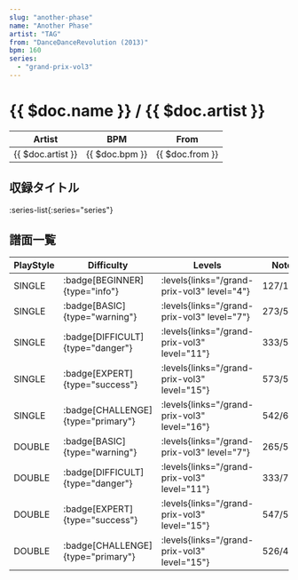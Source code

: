 ```yaml
---
slug: "another-phase"
name: "Another Phase"
artist: "TAG"
from: "DanceDanceRevolution (2013)"
bpm: 160
series:
  - "grand-prix-vol3"
---
```


# {{ $doc.name }} / {{ $doc.artist }}

|Artist|BPM|From|
|------|---|----|
|{{ $doc.artist }}|{{ $doc.bpm }}|{{ $doc.from }}|

## 収録タイトル

:series-list{:series="series"}

## 譜面一覧

|PlayStyle|Difficulty|Levels|Notes|Movie|
|---------|----------|------|-----|-----|
|SINGLE| :badge[BEGINNER]{type="info"}| :levels{links="/grand-prix-vol3" level="4"}|127/11        ||
|SINGLE| :badge[BASIC]{type="warning"}| :levels{links="/grand-prix-vol3" level="7"}|273/5||
|SINGLE| :badge[DIFFICULT]{type="danger"}| :levels{links="/grand-prix-vol3" level="11"}|333/5||
|SINGLE| :badge[EXPERT]{type="success"}| :levels{links="/grand-prix-vol3" level="15"}|573/5||
|SINGLE| :badge[CHALLENGE]{type="primary"}| :levels{links="/grand-prix-vol3" level="16"}|542/6(41)||
|DOUBLE| :badge[BASIC]{type="warning"}| :levels{links="/grand-prix-vol3" level="7"}|265/5||
|DOUBLE| :badge[DIFFICULT]{type="danger"}| :levels{links="/grand-prix-vol3" level="11"}|333/7||
|DOUBLE| :badge[EXPERT]{type="success"}| :levels{links="/grand-prix-vol3" level="15"}|547/5||
|DOUBLE| :badge[CHALLENGE]{type="primary"}| :levels{links="/grand-prix-vol3" level="15"}|526/4(34)||
